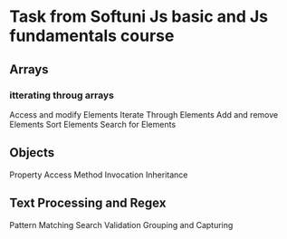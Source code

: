 # Task from Softuni Js basic and Js fundamentals course
## Arrays 
### itterating throug arrays
Access and modify Elements
Iterate Through Elements
Add and remove Elements
Sort Elements
Search for Elements
## Objects
Property Access
Method Invocation
Inheritance
## Text Processing and Regex
Pattern Matching
Search
Validation
Grouping and Capturing
